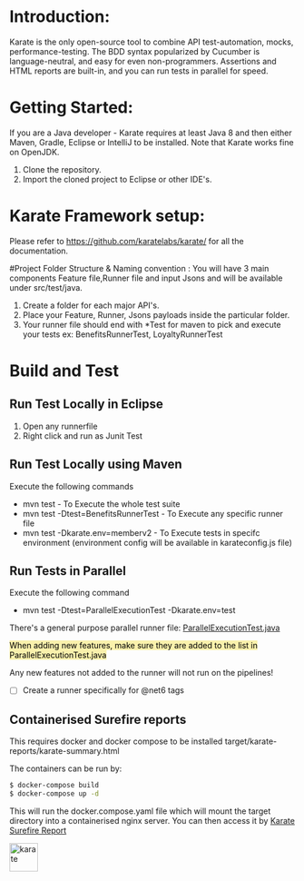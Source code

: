 # Introduction: 
Karate is the only open-source tool to combine API test-automation, mocks, performance-testing.  The BDD syntax popularized by Cucumber is language-neutral, and easy for even non-programmers. Assertions and HTML reports are built-in, and you can run tests in parallel for speed.

# Getting Started:
If you are a Java developer - Karate requires at least Java 8 and then either Maven, Gradle, Eclipse or IntelliJ to be installed. Note that Karate works fine on OpenJDK.
1. Clone the repository.
2. Import the cloned project to Eclipse or other IDE's.

# Karate Framework setup:
Please refer to https://github.com/karatelabs/karate/ for all the documentation.

#Project Folder Structure & Naming convention :
You will have 3 main components Feature file,Runner file and input Jsons and will be available under src/test/java.

1. Create a folder for each major API's.
2. Place your Feature, Runner, Jsons payloads inside the particular folder.
3. Your runner file should end with *Test for maven to pick and execute your tests ex: BenefitsRunnerTest, LoyaltyRunnerTest


# Build and Test
## Run Test Locally in Eclipse
1. Open any runnerfile
2. Right click and run as Junit Test

## Run Test Locally using Maven
 Execute the following commands

* mvn test - To Execute the whole test suite
* mvn test -Dtest=BenefitsRunnerTest - To Execute any specific runner file
* mvn test -Dkarate.env=memberv2 - To Execute tests in specifc environment (environment config will be available in karateconfig.js file)

## Run Tests in Parallel
Execute the following command
* mvn test -Dtest=ParallelExecutionTest -Dkarate.env=test

There's a general purpose parallel runner file: [ParallelExecutionTest.java](https://discoveryparks.visualstudio.com/Test%20Automation/_git/KarateApiTests?path=/apitests/src/test/java/commonRunner/ParallelExecutionTest.java)

<mark style="background-color: #faf1ac">When adding new features, make sure they are added to the list in ParallelExecutionTest.java</mark>  

Any new features not added to the runner will not run on the pipelines!
- [ ] Create a runner specifically for @net6 tags



## Containerised Surefire reports
This requires docker and docker compose to be installed
target/karate-reports/karate-summary.html

The containers can be run by:
```bash 
$ docker-compose build
$ docker-compose up -d
```

This will run the docker.compose.yaml file which will mount the target directory into a containerised nginx server.
You can then access it by 
[Karate Surefire Report](http://localhost/karate-reports/karate-summary.html)



<img src="https://i.imgur.com/dqhfFk4.png" alt="karate" style="height: 50px; width:50px"/>